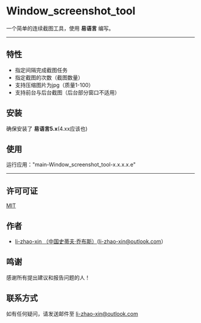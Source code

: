 # Window_screenshot_tool
一个简单的连续截图工具，使用 **易语言** 编写。

---

## 特性
- 指定间隔完成截图任务
- 指定截图的次数（截图数量）
- 支持压缩图片为jpg（质量1-100）
- 支持前台与后台截图（后台部分窗口不适用）

## 安装
确保安装了 **易语言5.x**(4.xx应该也)

## 使用
运行应用："main-Window_screenshot_tool-x.x.x.x.e"

---

## 许可可证
[MIT](https://github.com/li-zhao-xin/Window_screenshot_tool/blob/main/LICENSE.txt)

## 作者
* [li-zhao-xin （中国史蒂夫·乔布斯）](https://github.com/li-zhao-xin)(<li-zhao-xin@outlook.com>）

## 鸣谢
感谢所有提出建议和报告问题的人！

## 联系方式
如有任何疑问，请发送邮件至 <li-zhao-xin@outlook.com>
